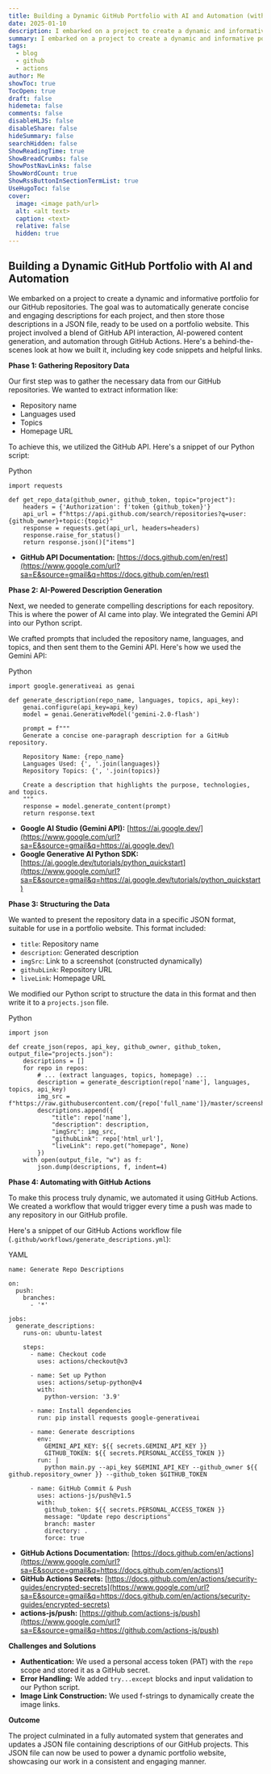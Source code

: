 ```yaml
---
title: Building a Dynamic GitHub Portfolio with AI and Automation (with Code)
date: 2025-01-10
description: I embarked on a project to create a dynamic and informative portfolio for my GitHub repositories. My goal was to automatically generate concise and engaging descriptions for each project, and then store those descriptions in a JSON file, ready to be used on a portfolio website.
summary: I embarked on a project to create a dynamic and informative portfolio for my GitHub repositories. My goal was to automatically generate concise and engaging descriptions for each project, and then store those descriptions in a JSON file, ready to be used on a portfolio website.
tags:
  - blog
  - github
  - actions
author: Me
showToc: true
TocOpen: true
draft: false
hidemeta: false
comments: false
disableHLJS: false
disableShare: false
hideSummary: false
searchHidden: false
ShowReadingTime: true
ShowBreadCrumbs: false
ShowPostNavLinks: false
ShowWordCount: true
ShowRssButtonInSectionTermList: true
UseHugoToc: false
cover:
  image: <image path/url>
  alt: <alt text>
  caption: <text>
  relative: false
  hidden: true
---
```

## Building a Dynamic GitHub Portfolio with AI and Automation

We embarked on a project to create a dynamic and informative portfolio for our GitHub repositories. The goal was to automatically generate concise and engaging descriptions for each project, and then store those descriptions in a JSON file, ready to be used on a portfolio website. This project involved a blend of GitHub API interaction, AI-powered content generation, and automation through GitHub Actions. Here's a behind-the-scenes look at how we built it, including key code snippets and helpful links.

**Phase 1: Gathering Repository Data**

Our first step was to gather the necessary data from our GitHub repositories. We wanted to extract information like:

- Repository name
- Languages used
- Topics
- Homepage URL

To achieve this, we utilized the GitHub API. Here's a snippet of our Python script:

Python

```
import requests

def get_repo_data(github_owner, github_token, topic="project"):
    headers = {'Authorization': f'token {github_token}'}
    api_url = f"https://api.github.com/search/repositories?q=user:{github_owner}+topic:{topic}"
    response = requests.get(api_url, headers=headers)
    response.raise_for_status()
    return response.json()["items"]
```

- **GitHub API Documentation:** [https://docs.github.com/en/rest](https://www.google.com/url?sa=E&source=gmail&q=https://docs.github.com/en/rest)

**Phase 2: AI-Powered Description Generation**

Next, we needed to generate compelling descriptions for each repository. This is where the power of AI came into play. We integrated the Gemini API into our Python script.

We crafted prompts that included the repository name, languages, and topics, and then sent them to the Gemini API. Here's how we used the Gemini API:

Python

```
import google.generativeai as genai

def generate_description(repo_name, languages, topics, api_key):
    genai.configure(api_key=api_key)
    model = genai.GenerativeModel('gemini-2.0-flash')

    prompt = f"""
    Generate a concise one-paragraph description for a GitHub repository.

    Repository Name: {repo_name}
    Languages Used: {', '.join(languages)}
    Repository Topics: {', '.join(topics)}

    Create a description that highlights the purpose, technologies, and topics.
    """
    response = model.generate_content(prompt)
    return response.text
```

- **Google AI Studio (Gemini API):** [https://ai.google.dev/](https://www.google.com/url?sa=E&source=gmail&q=https://ai.google.dev/)
- **Google Generative AI Python SDK:** [https://ai.google.dev/tutorials/python_quickstart](https://www.google.com/url?sa=E&source=gmail&q=https://ai.google.dev/tutorials/python_quickstart)

**Phase 3: Structuring the Data**

We wanted to present the repository data in a specific JSON format, suitable for use in a portfolio website. This format included:

- `title`: Repository name
- `description`: Generated description
- `imgSrc`: Link to a screenshot (constructed dynamically)
- `githubLink`: Repository URL
- `liveLink`: Homepage URL

We modified our Python script to structure the data in this format and then write it to a `projects.json` file.

Python

```
import json

def create_json(repos, api_key, github_owner, github_token, output_file="projects.json"):
    descriptions = []
    for repo in repos:
        # ... (extract languages, topics, homepage) ...
        description = generate_description(repo['name'], languages, topics, api_key)
        img_src = f"https://raw.githubusercontent.com/{repo['full_name']}/master/screenshot.png"
        descriptions.append({
            "title": repo['name'],
            "description": description,
            "imgSrc": img_src,
            "githubLink": repo['html_url'],
            "liveLink": repo.get("homepage", None)
        })
    with open(output_file, "w") as f:
        json.dump(descriptions, f, indent=4)
```

**Phase 4: Automating with GitHub Actions**

To make this process truly dynamic, we automated it using GitHub Actions. We created a workflow that would trigger every time a push was made to any repository in our GitHub profile.

Here's a snippet of our GitHub Actions workflow file (`.github/workflows/generate_descriptions.yml`):

YAML

```
name: Generate Repo Descriptions

on:
  push:
    branches:
      - '*'

jobs:
  generate_descriptions:
    runs-on: ubuntu-latest

    steps:
      - name: Checkout code
        uses: actions/checkout@v3

      - name: Set up Python
        uses: actions/setup-python@v4
        with:
          python-version: '3.9'

      - name: Install dependencies
        run: pip install requests google-generativeai

      - name: Generate descriptions
        env:
          GEMINI_API_KEY: ${{ secrets.GEMINI_API_KEY }}
          GITHUB_TOKEN: ${{ secrets.PERSONAL_ACCESS_TOKEN }}
        run: |
          python main.py --api_key $GEMINI_API_KEY --github_owner ${{ github.repository_owner }} --github_token $GITHUB_TOKEN

      - name: GitHub Commit & Push
        uses: actions-js/push@v1.5
        with:
          github_token: ${{ secrets.PERSONAL_ACCESS_TOKEN }}
          message: "Update repo descriptions"
          branch: master
          directory: .
          force: true
```

- **GitHub Actions Documentation:** [https://docs.github.com/en/actions](https://www.google.com/url?sa=E&source=gmail&q=https://docs.github.com/en/actions)1
- **GitHub Actions Secrets:** [https://docs.github.com/en/actions/security-guides/encrypted-secrets](https://www.google.com/url?sa=E&source=gmail&q=https://docs.github.com/en/actions/security-guides/encrypted-secrets)
- **actions-js/push:** [https://github.com/actions-js/push](https://www.google.com/url?sa=E&source=gmail&q=https://github.com/actions-js/push)

**Challenges and Solutions**

- **Authentication:** We used a personal access token (PAT) with the `repo` scope and stored it as a GitHub secret.
- **Error Handling:** We added `try...except` blocks and input validation to our Python script.
- **Image Link Construction:** We used f-strings to dynamically create the image links.

**Outcome**

The project culminated in a fully automated system that generates and updates a JSON file containing descriptions of our GitHub projects. This JSON file can now be used to power a dynamic portfolio website, showcasing our work in a consistent and engaging manner.